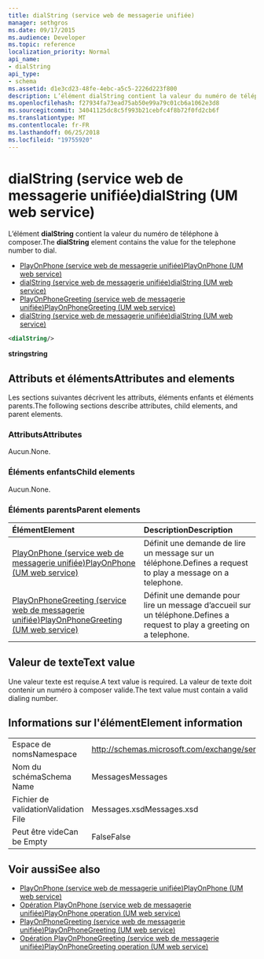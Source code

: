 ```yaml
---
title: dialString (service web de messagerie unifiée)
manager: sethgros
ms.date: 09/17/2015
ms.audience: Developer
ms.topic: reference
localization_priority: Normal
api_name:
- dialString
api_type:
- schema
ms.assetid: d1e3cd23-48fe-4ebc-a5c5-2226d223f800
description: L’élément dialString contient la valeur du numéro de téléphone à composer.
ms.openlocfilehash: f27934fa73ead75ab50e99a79c01cb6a1062e3d8
ms.sourcegitcommit: 34041125dc8c5f993b21cebfc4f8b72f0fd2cb6f
ms.translationtype: MT
ms.contentlocale: fr-FR
ms.lasthandoff: 06/25/2018
ms.locfileid: "19755920"
---
```

# <a name="dialstring-um-web-service"></a><span data-ttu-id="762df-103">dialString (service web de messagerie unifiée)</span><span class="sxs-lookup"><span data-stu-id="762df-103">dialString (UM web service)</span></span>

<span data-ttu-id="762df-104">L’élément **dialString** contient la valeur du numéro de téléphone à composer.</span><span class="sxs-lookup"><span data-stu-id="762df-104">The **dialString** element contains the value for the telephone number to dial.</span></span> 
  
- [<span data-ttu-id="762df-105">PlayOnPhone (service web de messagerie unifiée)</span><span class="sxs-lookup"><span data-stu-id="762df-105">PlayOnPhone (UM web service)</span></span>](playonphone-um-web-service.md) 
- [<span data-ttu-id="762df-106">dialString (service web de messagerie unifiée)</span><span class="sxs-lookup"><span data-stu-id="762df-106">dialString (UM web service)</span></span>](dialstring-um-web-service.md) 
- [<span data-ttu-id="762df-107">PlayOnPhoneGreeting (service web de messagerie unifiée)</span><span class="sxs-lookup"><span data-stu-id="762df-107">PlayOnPhoneGreeting (UM web service)</span></span>](playonphonegreeting-um-web-service.md) 
- [<span data-ttu-id="762df-108">dialString (service web de messagerie unifiée)</span><span class="sxs-lookup"><span data-stu-id="762df-108">dialString (UM web service)</span></span>](dialstring-um-web-service.md)
  
```xml
<dialString/>
```

 <span data-ttu-id="762df-109">**string**</span><span class="sxs-lookup"><span data-stu-id="762df-109">**string**</span></span>
## <a name="attributes-and-elements"></a><span data-ttu-id="762df-110">Attributs et éléments</span><span class="sxs-lookup"><span data-stu-id="762df-110">Attributes and elements</span></span>

<span data-ttu-id="762df-111">Les sections suivantes décrivent les attributs, éléments enfants et éléments parents.</span><span class="sxs-lookup"><span data-stu-id="762df-111">The following sections describe attributes, child elements, and parent elements.</span></span>
  
### <a name="attributes"></a><span data-ttu-id="762df-112">Attributs</span><span class="sxs-lookup"><span data-stu-id="762df-112">Attributes</span></span>

<span data-ttu-id="762df-113">Aucun.</span><span class="sxs-lookup"><span data-stu-id="762df-113">None.</span></span>
  
### <a name="child-elements"></a><span data-ttu-id="762df-114">Éléments enfants</span><span class="sxs-lookup"><span data-stu-id="762df-114">Child elements</span></span>

<span data-ttu-id="762df-115">Aucun.</span><span class="sxs-lookup"><span data-stu-id="762df-115">None.</span></span>
  
### <a name="parent-elements"></a><span data-ttu-id="762df-116">Éléments parents</span><span class="sxs-lookup"><span data-stu-id="762df-116">Parent elements</span></span>

|<span data-ttu-id="762df-117">**Élément**</span><span class="sxs-lookup"><span data-stu-id="762df-117">**Element**</span></span>|<span data-ttu-id="762df-118">**Description**</span><span class="sxs-lookup"><span data-stu-id="762df-118">**Description**</span></span>|
|:-----|:-----|
|[<span data-ttu-id="762df-119">PlayOnPhone (service web de messagerie unifiée)</span><span class="sxs-lookup"><span data-stu-id="762df-119">PlayOnPhone (UM web service)</span></span>](playonphone-um-web-service.md) <br/> |<span data-ttu-id="762df-120">Définit une demande de lire un message sur un téléphone.</span><span class="sxs-lookup"><span data-stu-id="762df-120">Defines a request to play a message on a telephone.</span></span>  <br/> |
|[<span data-ttu-id="762df-121">PlayOnPhoneGreeting (service web de messagerie unifiée)</span><span class="sxs-lookup"><span data-stu-id="762df-121">PlayOnPhoneGreeting (UM web service)</span></span>](playonphonegreeting-um-web-service.md) <br/> |<span data-ttu-id="762df-122">Définit une demande pour lire un message d’accueil sur un téléphone.</span><span class="sxs-lookup"><span data-stu-id="762df-122">Defines a request to play a greeting on a telephone.</span></span>  <br/> |
   
## <a name="text-value"></a><span data-ttu-id="762df-123">Valeur de texte</span><span class="sxs-lookup"><span data-stu-id="762df-123">Text value</span></span>

<span data-ttu-id="762df-124">Une valeur texte est requise.</span><span class="sxs-lookup"><span data-stu-id="762df-124">A text value is required.</span></span> <span data-ttu-id="762df-125">La valeur de texte doit contenir un numéro à composer valide.</span><span class="sxs-lookup"><span data-stu-id="762df-125">The text value must contain a valid dialing number.</span></span>
  
## <a name="element-information"></a><span data-ttu-id="762df-126">Informations sur l'élément</span><span class="sxs-lookup"><span data-stu-id="762df-126">Element information</span></span>

|||
|:-----|:-----|
|<span data-ttu-id="762df-127">Espace de noms</span><span class="sxs-lookup"><span data-stu-id="762df-127">Namespace</span></span>  <br/> |http://schemas.microsoft.com/exchange/services/2006/messages  <br/> |
|<span data-ttu-id="762df-128">Nom du schéma</span><span class="sxs-lookup"><span data-stu-id="762df-128">Schema Name</span></span>  <br/> |<span data-ttu-id="762df-129">Messages</span><span class="sxs-lookup"><span data-stu-id="762df-129">Messages</span></span>  <br/> |
|<span data-ttu-id="762df-130">Fichier de validation</span><span class="sxs-lookup"><span data-stu-id="762df-130">Validation File</span></span>  <br/> |<span data-ttu-id="762df-131">Messages.xsd</span><span class="sxs-lookup"><span data-stu-id="762df-131">Messages.xsd</span></span>  <br/> |
|<span data-ttu-id="762df-132">Peut être vide</span><span class="sxs-lookup"><span data-stu-id="762df-132">Can be Empty</span></span>  <br/> |<span data-ttu-id="762df-133">False</span><span class="sxs-lookup"><span data-stu-id="762df-133">False</span></span>  <br/> |
   
## <a name="see-also"></a><span data-ttu-id="762df-134">Voir aussi</span><span class="sxs-lookup"><span data-stu-id="762df-134">See also</span></span>

- [<span data-ttu-id="762df-135">PlayOnPhone (service web de messagerie unifiée)</span><span class="sxs-lookup"><span data-stu-id="762df-135">PlayOnPhone (UM web service)</span></span>](playonphone-um-web-service.md)  
- [<span data-ttu-id="762df-136">Opération PlayOnPhone (service web de messagerie unifiée)</span><span class="sxs-lookup"><span data-stu-id="762df-136">PlayOnPhone operation (UM web service)</span></span>](playonphone-operation-um-web-service.md)  
- [<span data-ttu-id="762df-137">PlayOnPhoneGreeting (service web de messagerie unifiée)</span><span class="sxs-lookup"><span data-stu-id="762df-137">PlayOnPhoneGreeting (UM web service)</span></span>](playonphonegreeting-um-web-service.md)  
- [<span data-ttu-id="762df-138">Opération PlayOnPhoneGreeting (service web de messagerie unifiée)</span><span class="sxs-lookup"><span data-stu-id="762df-138">PlayOnPhoneGreeting operation (UM web service)</span></span>](playonphonegreeting-operation-um-web-service.md)

